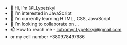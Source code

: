 - 👋 Hi, I’m @LLypetskyi
- 👀 I’m interested in JavaScript
- 🌱 I’m currently learning HTML , CSS, JavaScript
- 💞️ I’m looking to collaborate on ...
- 📫 How to reach me - liubomyr.Lypetskyi@gmail.com
-    or my cell number +380978497686

<!---
LLypetskyi/LLypetskyi is a ✨ special ✨ repository because its `README.md` (this file) appears on your GitHub profile.
You can click the Preview link to take a look at your changes.
--->
